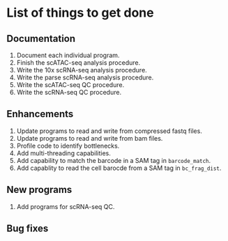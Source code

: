 # List of things to get done

## Documentation
1. Document each individual program.
1. Finish the scATAC-seq analysis procedure.
1. Write the 10x scRNA-seq analysis procedure.
1. Write the parse scRNA-seq analysis procedure.
1. Write the scATAC-seq QC procedure.
1. Write the scRNA-seq QC procedure.

## Enhancements
1. Update programs to read and write from compressed fastq files.
1. Update programs to read and write from bam files.
1. Profile code to identify bottlenecks.
1. Add multi-threading capabilities. 
1. Add capability to match the barcode in a SAM tag in `barcode_match`.
1. Add capablity to read the cell barocde from a SAM tag in
`bc_frag_dist`.

## New programs
1. Add programs for scRNA-seq QC.

## Bug fixes
